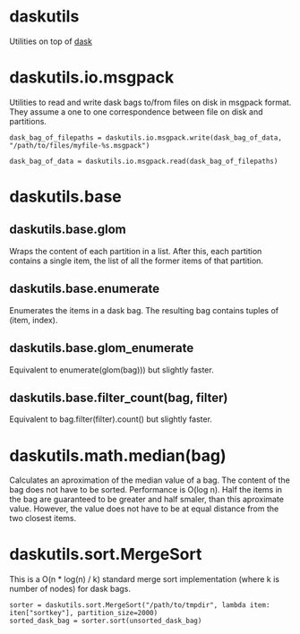 # daskutils

Utilities on top of [dask](https://dask.org/)

# daskutils.io.msgpack

Utilities to read and write dask bags to/from files on disk in msgpack format. They assume a one to one correspondence
between file on disk and partitions.

    dask_bag_of_filepaths = daskutils.io.msgpack.write(dask_bag_of_data, "/path/to/files/myfile-%s.msgpack")
    
    dask_bag_of_data = daskutils.io.msgpack.read(dask_bag_of_filepaths)

# daskutils.base

## daskutils.base.glom

Wraps the content of each partition in a list. After this, each partition contains a single item,
the list of all the former items of that partition.

## daskutils.base.enumerate

Enumerates the items in a dask bag. The resulting bag contains tuples of (item, index).

## daskutils.base.glom_enumerate

Equivalent to enumerate(glom(bag))) but slightly faster.

## daskutils.base.filter_count(bag, filter)

Equivalent to bag.filter(filter).count() but slightly faster.

# daskutils.math.median(bag)

Calculates an aproximation of the median value of a bag.
The content of the bag does not have to be sorted. Performance is O(log n). Half the items in the bag are guaranteed to be
greater and half smaler, than this aproximate value. However, the value does not have to be at equal distance
from the two closest items.

# daskutils.sort.MergeSort

This is a O(n * log(n) / k) standard merge sort implementation (where k is number of nodes) for dask bags.

    sorter = daskutils.sort.MergeSort("/path/to/tmpdir", lambda item: iten["sortkey"], partition_size=2000)
    sorted_dask_bag = sorter.sort(unsorted_dask_bag)
